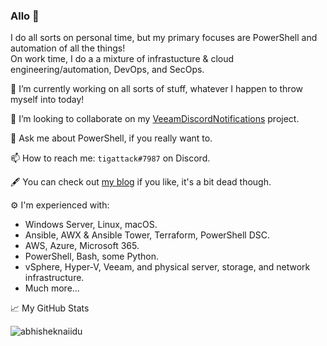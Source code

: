 ### Allo 👋

I do all sorts on personal time, but my primary focuses are PowerShell and automation of all the things!  
On work time, I do a a mixture of infrastucture & cloud engineering/automation, DevOps, and SecOps.

🔭 I’m currently working on all sorts of stuff, whatever I happen to throw myself into today!

👯 I’m looking to collaborate on my [VeeamDiscordNotifications](https://github.com/tigattack/VeeamDiscordNotifications) project.

💬 Ask me about PowerShell, if you really want to.

📫 How to reach me: `tigattack#7987` on Discord.

🖋️ You can check out [my blog](https://blog.tiga.tech) if you like, it's a bit dead though.

⚙️ I'm experienced with:
* Windows Server, Linux, macOS.
* Ansible, AWX & Ansible Tower, Terraform, PowerShell DSC.
* AWS, Azure, Microsoft 365.
* PowerShell, Bash, some Python.
* vSphere, Hyper-V, Veeam, and physical server, storage, and network infrastructure.
* Much more...

📈 My GitHub Stats

<p align="left"> <img src="https://github-readme-stats.vercel.app/api?username=tigattack&show_icons=true&theme=gotham" alt="abhisheknaiidu" />


